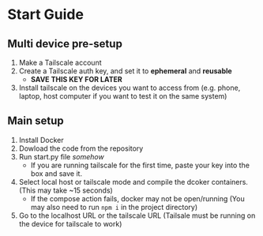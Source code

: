 # Start Guide

## Multi device pre-setup
1. Make a Tailscale account
2. Create a Tailscale auth key, and set it to **ephemeral** and **reusable**
   * **SAVE THIS KEY FOR LATER**
4. Install tailscale on the devices you want to access from (e.g. phone, laptop, host computer if you want to test it on the same system)

## Main setup
1. Install Docker
2. Dowload the code from the repository
3. Run start.py file *somehow*
   * If you are running tailscale for the first time, paste your key into the box and save it.
4. Select local host or tailscale mode and compile the dcoker containers. (This may take ~15 seconds)
   * If the compose action fails, docker may not be open/running (You may also need to run `npm i` in the project directory)
5. Go to the localhost URL or the tailscale URL (Tailsale must be running on the device for tailscale to work)
